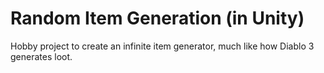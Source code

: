 # Random Item Generation (in Unity)

Hobby project to create an infinite item generator, much like how Diablo 3 generates loot.
